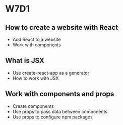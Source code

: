 # W7D1

## How to create a website with React

- Add React to a website
- Work with components

## What is JSX

- Use create-react-app as a generator
- How to work with JSX

## Work with components and props

- Create components
- Use props to pass data between components
- Use props to configure npm packages

